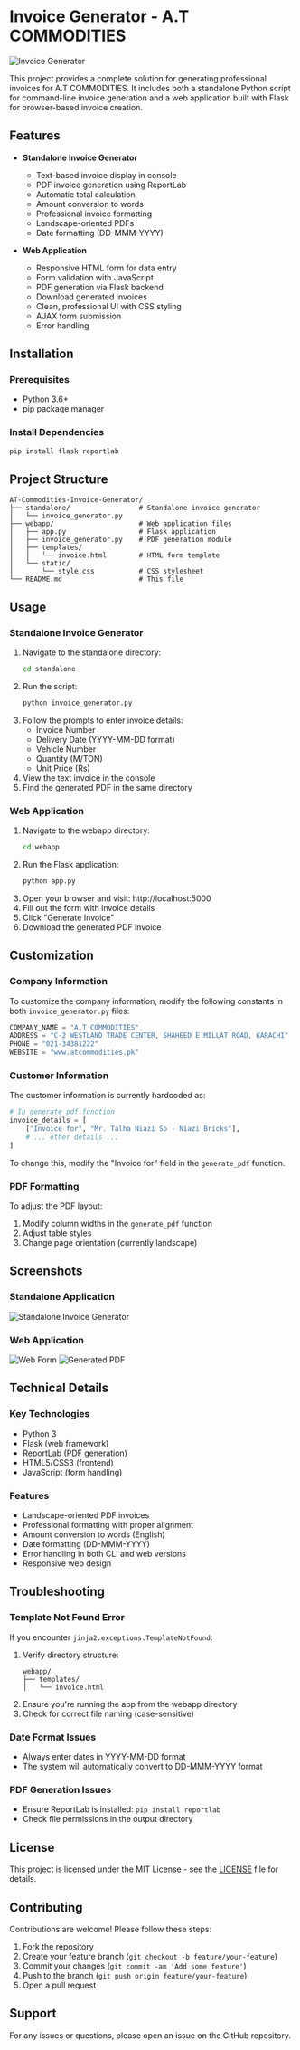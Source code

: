 # Invoice Generator - A.T COMMODITIES

![Invoice Generator](https://via.placeholder.com/800x400?text=Professional+Invoice+Generation+Solution)

This project provides a complete solution for generating professional invoices for A.T COMMODITIES. It includes both a standalone Python script for command-line invoice generation and a web application built with Flask for browser-based invoice creation.

## Features

- **Standalone Invoice Generator**
  - Text-based invoice display in console
  - PDF invoice generation using ReportLab
  - Automatic total calculation
  - Amount conversion to words
  - Professional invoice formatting
  - Landscape-oriented PDFs
  - Date formatting (DD-MMM-YYYY)

- **Web Application**
  - Responsive HTML form for data entry
  - Form validation with JavaScript
  - PDF generation via Flask backend
  - Download generated invoices
  - Clean, professional UI with CSS styling
  - AJAX form submission
  - Error handling

## Installation

### Prerequisites
- Python 3.6+
- pip package manager

### Install Dependencies
```bash
pip install flask reportlab
```

## Project Structure

```
AT-Commodities-Invoice-Generator/
├── standalone/                 # Standalone invoice generator
│   └── invoice_generator.py
├── webapp/                     # Web application files
│   ├── app.py                  # Flask application
│   ├── invoice_generator.py    # PDF generation module
│   ├── templates/
│   │   └── invoice.html        # HTML form template
│   └── static/
│       └── style.css           # CSS stylesheet
└── README.md                   # This file
```

## Usage

### Standalone Invoice Generator
1. Navigate to the standalone directory:
   ```bash
   cd standalone
   ```
2. Run the script:
   ```bash
   python invoice_generator.py
   ```
3. Follow the prompts to enter invoice details:
   - Invoice Number
   - Delivery Date (YYYY-MM-DD format)
   - Vehicle Number
   - Quantity (M/TON)
   - Unit Price (Rs)
4. View the text invoice in the console
5. Find the generated PDF in the same directory

### Web Application
1. Navigate to the webapp directory:
   ```bash
   cd webapp
   ```
2. Run the Flask application:
   ```bash
   python app.py
   ```
3. Open your browser and visit: http://localhost:5000
4. Fill out the form with invoice details
5. Click "Generate Invoice"
6. Download the generated PDF invoice

## Customization

### Company Information
To customize the company information, modify the following constants in both `invoice_generator.py` files:

```python
COMPANY_NAME = "A.T COMMODITIES"
ADDRESS = "C-2 WESTLAND TRADE CENTER, SHAHEED E MILLAT ROAD, KARACHI"
PHONE = "021-34381222"
WEBSITE = "www.atcommodities.pk"
```

### Customer Information
The customer information is currently hardcoded as:
```python
# In generate_pdf function
invoice_details = [
    ["Invoice for", "Mr. Talha Niazi Sb - Niazi Bricks"],
    # ... other details ...
]
```
To change this, modify the "Invoice for" field in the `generate_pdf` function.

### PDF Formatting
To adjust the PDF layout:
1. Modify column widths in the `generate_pdf` function
2. Adjust table styles
3. Change page orientation (currently landscape)

## Screenshots

### Standalone Application
![Standalone Invoice Generator](https://via.placeholder.com/600x400?text=Console+Invoice+Output)

### Web Application
![Web Form](https://via.placeholder.com/600x400?text=Invoice+Form)
![Generated PDF](https://via.placeholder.com/600x400?text=PDF+Invoice+Example)

## Technical Details

### Key Technologies
- Python 3
- Flask (web framework)
- ReportLab (PDF generation)
- HTML5/CSS3 (frontend)
- JavaScript (form handling)

### Features
- Landscape-oriented PDF invoices
- Professional formatting with proper alignment
- Amount conversion to words (English)
- Date formatting (DD-MMM-YYYY)
- Error handling in both CLI and web versions
- Responsive web design

## Troubleshooting

### Template Not Found Error
If you encounter `jinja2.exceptions.TemplateNotFound`:
1. Verify directory structure:
   ```
   webapp/
   ├── templates/
   │   └── invoice.html
   ```
2. Ensure you're running the app from the webapp directory
3. Check for correct file naming (case-sensitive)

### Date Format Issues
- Always enter dates in YYYY-MM-DD format
- The system will automatically convert to DD-MMM-YYYY format

### PDF Generation Issues
- Ensure ReportLab is installed: `pip install reportlab`
- Check file permissions in the output directory

## License

This project is licensed under the MIT License - see the [LICENSE](LICENSE) file for details.

## Contributing

Contributions are welcome! Please follow these steps:
1. Fork the repository
2. Create your feature branch (`git checkout -b feature/your-feature`)
3. Commit your changes (`git commit -am 'Add some feature'`)
4. Push to the branch (`git push origin feature/your-feature`)
5. Open a pull request

## Support

For any issues or questions, please open an issue on the GitHub repository.
